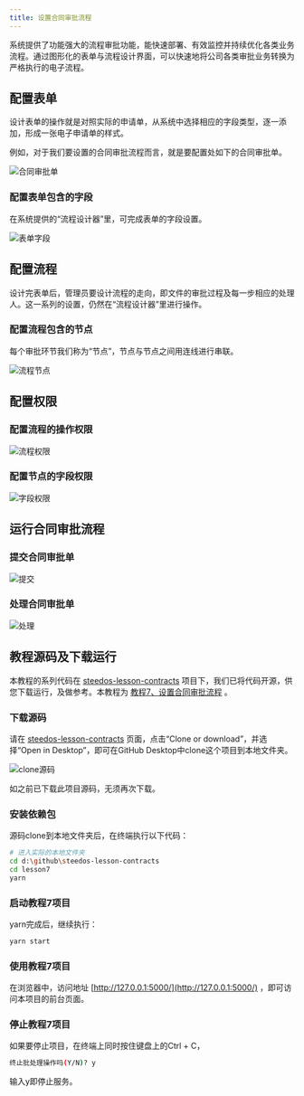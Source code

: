 ```yaml
---
title: 设置合同审批流程
---
```


系统提供了功能强大的流程审批功能，能快速部署、有效监控并持续优化各类业务流程。通过图形化的表单与流程设计界面，可以快速地将公司各类审批业务转换为严格执行的电子流程。

## 配置表单

设计表单的操作就是对照实际的申请单，从系统中选择相应的字段类型，逐一添加，形成一张电子申请单的样式。

例如，对于我们要设置的合同审批流程而言，就是要配置处如下的合同审批单。

![合同审批单](/assets/guide_wf_instance.png)

### 配置表单包含的字段

在系统提供的“流程设计器”里，可完成表单的字段设置。

![表单字段](/assets/guide_wf_fields.png)

## 配置流程

设计完表单后，管理员要设计流程的走向，即文件的审批过程及每一步相应的处理人。这一系列的设置，仍然在“流程设计器”里进行操作。

### 配置流程包含的节点

每个审批环节我们称为“节点”，节点与节点之间用连线进行串联。

![流程节点](/assets/guide_wf_steps.png)

## 配置权限

### 配置流程的操作权限

![流程权限](/assets/guide_wf_operators.png)

### 配置节点的字段权限

![字段权限](/assets/guide_wf_stepfields.png)

## 运行合同审批流程

### 提交合同审批单

![提交](/assets/guide_wf_add.png)

### 处理合同审批单

![处理](/assets/guide_wf_approve.png)

## 教程源码及下载运行

本教程的系列代码在 [steedos-lesson-contracts](https://github.com/steedos/steedos-lesson-contracts) 项目下，我们已将代码开源，供您下载运行，及做参考。本教程为 [教程7、设置合同审批流程](https://github.com/steedos/steedos-lesson-contracts/tree/master/lesson7) 。

### 下载源码

请在 [steedos-lesson-contracts](https://github.com/steedos/steedos-lesson-contracts) 页面，点击“Clone or download”，并选择“Open in Desktop”，即可在GitHub Desktop中clone这个项目到本地文件夹。

![clone源码](/assets/clone.png)

如之前已下载此项目源码，无须再次下载。

### 安装依赖包
源码clone到本地文件夹后，在终端执行以下代码：
```bash
# 进入实际的本地文件夹
cd d:\github\steedos-lesson-contracts
cd lesson7
yarn
```

### 启动教程7项目
yarn完成后，继续执行：
```bash
yarn start
```

### 使用教程7项目

在浏览器中，访问地址 [http://127.0.0.1:5000/](http://127.0.0.1:5000/) ，即可访问本项目的前台页面。

### 停止教程7项目
如果要停止项目，在终端上同时按住键盘上的Ctrl + C，
```bash
终止批处理操作吗(Y/N)? y
```
输入y即停止服务。
